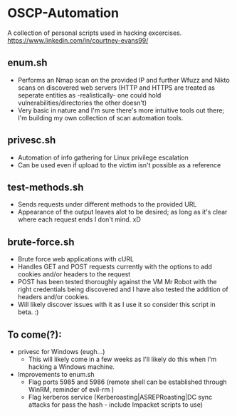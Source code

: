 # OSCP-Automation
A collection of personal scripts used in hacking excercises.
https://www.linkedin.com/in/courtney-evans99/

## enum.sh
* Performs an Nmap scan on the provided IP and further Wfuzz and Nikto scans on discovered web servers (HTTP and HTTPS are treated as seperate entities as -realistically- one could hold vulnerabilities/directories the other doesn't)
* Very basic in nature and I'm sure there's more intuitive tools out there; I'm building my own collection of scan automation tools.

## privesc.sh
* Automation of info gathering for Linux privilege escalation
* Can be used even if upload to the victim isn't possible as a reference

## test-methods.sh
* Sends requests under different methods to the provided URL
* Appearance of the output leaves alot to be desired; as long as it's clear where each request ends I don't mind. xD

## brute-force.sh
* Brute force web applications with cURL
* Handles GET and POST requests currently with the options to add cookies and/or headers to the request
* POST has been tested thoroughly against the VM Mr Robot with the right credentials being discovered and I have also tested the addition of headers and/or cookies.
* Will likely discover issues with it as I use it so consider this script in beta. :)

## To come(?):
* privesc for Windows (eugh...)
  * This will likely come in a few weeks as I'll likely do this when I'm hacking a Windows machine.
* Improvements to enum.sh
  * Flag ports 5985 and 5986 (remote shell can be established through WinRM, reminder of evil-rm )
  * Flag kerberos service (Kerberoasting|ASREPRoasting|DC sync attacks for pass the hash - include Impacket scripts to use)
